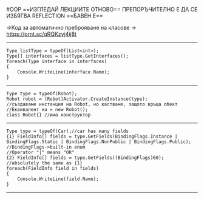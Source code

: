 #OOP  ==ИЗГЛЕДАЙ ЛЕКЦИИТЕ ОТНОВО==
ПРЕПОРЪЧИТЕЛНО Е ДА СЕ ИЗБЯГВА REFLECTION
							==БАВЕН E==

=>Код за автоматично преброяване на класове 
	-> https://prnt.sc/qRQKzyj4ij8t

---
```
Type listType = typeOf(List<int>);
Type[] interfaces = listType.GetInterfaces();
foreach(Type interface in interfaces)
{
	Console.WriteLine(interface.Name);
}
```
---
```
Type type = typeOf(Robot);
Robot robot = (Robot)Activator.CreateInstance(type);
//създаваме инстанция на Robot, но кастваме, защото връща обект
//Еквивалент на = new Robot();
class Robot{} //има конструктор
```
---
```
Type type = typeOf(Car);//car has many fields
{1} FieldInfo[] fields = type.GetFields(BindingFlags.Instance | BindingFlags.Static | BindingFlags.NonPublic | BindingFlags.Public); 
//BindingFlags->built-in enum
//Operator "|" means "OR"
{2} FieldInfo[] fields = type.GetFields((BindingFlags)60); 
//absolutely the same as {1}
foreach(FieldInfo field in fields)
{
	Console.WriteLine(field.Name);
}
```
---